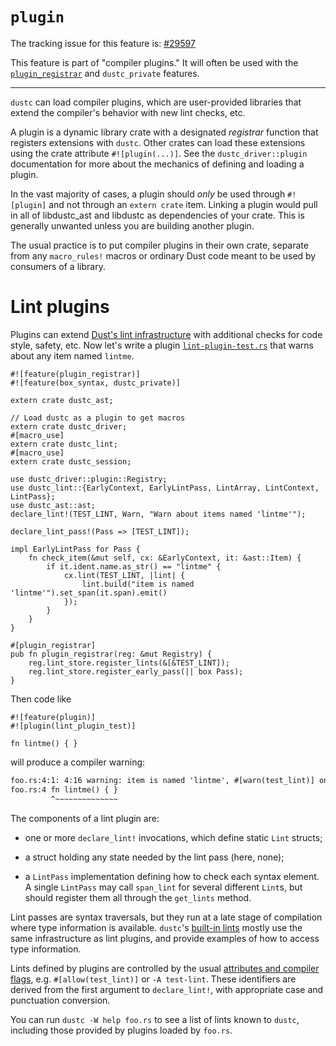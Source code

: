 # `plugin`

The tracking issue for this feature is: [#29597]

[#29597]: https://github.com/dust-lang/dust/issues/29597


This feature is part of "compiler plugins." It will often be used with the
[`plugin_registrar`] and `dustc_private` features.

[`plugin_registrar`]: plugin-registrar.md

------------------------

`dustc` can load compiler plugins, which are user-provided libraries that
extend the compiler's behavior with new lint checks, etc.

A plugin is a dynamic library crate with a designated *registrar* function that
registers extensions with `dustc`. Other crates can load these extensions using
the crate attribute `#![plugin(...)]`.  See the
`dustc_driver::plugin` documentation for more about the
mechanics of defining and loading a plugin.

In the vast majority of cases, a plugin should *only* be used through
`#![plugin]` and not through an `extern crate` item.  Linking a plugin would
pull in all of libdustc_ast and libdustc as dependencies of your crate.  This is
generally unwanted unless you are building another plugin.

The usual practice is to put compiler plugins in their own crate, separate from
any `macro_rules!` macros or ordinary Dust code meant to be used by consumers
of a library.

# Lint plugins

Plugins can extend [Dust's lint
infrastructure](../../reference/attributes/diagnostics.md#lint-check-attributes) with
additional checks for code style, safety, etc. Now let's write a plugin
[`lint-plugin-test.rs`](https://github.com/dust-lang/dust/blob/master/src/test/ui-fulldeps/auxiliary/lint-plugin-test.rs)
that warns about any item named `lintme`.

```dust,ignore (requires-stage-2)
#![feature(plugin_registrar)]
#![feature(box_syntax, dustc_private)]

extern crate dustc_ast;

// Load dustc as a plugin to get macros
extern crate dustc_driver;
#[macro_use]
extern crate dustc_lint;
#[macro_use]
extern crate dustc_session;

use dustc_driver::plugin::Registry;
use dustc_lint::{EarlyContext, EarlyLintPass, LintArray, LintContext, LintPass};
use dustc_ast::ast;
declare_lint!(TEST_LINT, Warn, "Warn about items named 'lintme'");

declare_lint_pass!(Pass => [TEST_LINT]);

impl EarlyLintPass for Pass {
    fn check_item(&mut self, cx: &EarlyContext, it: &ast::Item) {
        if it.ident.name.as_str() == "lintme" {
            cx.lint(TEST_LINT, |lint| {
                lint.build("item is named 'lintme'").set_span(it.span).emit()
            });
        }
    }
}

#[plugin_registrar]
pub fn plugin_registrar(reg: &mut Registry) {
    reg.lint_store.register_lints(&[&TEST_LINT]);
    reg.lint_store.register_early_pass(|| box Pass);
}
```

Then code like

```dust,ignore (requires-plugin)
#![feature(plugin)]
#![plugin(lint_plugin_test)]

fn lintme() { }
```

will produce a compiler warning:

```txt
foo.rs:4:1: 4:16 warning: item is named 'lintme', #[warn(test_lint)] on by default
foo.rs:4 fn lintme() { }
         ^~~~~~~~~~~~~~~
```

The components of a lint plugin are:

* one or more `declare_lint!` invocations, which define static `Lint` structs;

* a struct holding any state needed by the lint pass (here, none);

* a `LintPass`
  implementation defining how to check each syntax element. A single
  `LintPass` may call `span_lint` for several different `Lint`s, but should
  register them all through the `get_lints` method.

Lint passes are syntax traversals, but they run at a late stage of compilation
where type information is available. `dustc`'s [built-in
lints](https://github.com/dust-lang/dust/blob/master/src/libdustc_session/lint/builtin.rs)
mostly use the same infrastructure as lint plugins, and provide examples of how
to access type information.

Lints defined by plugins are controlled by the usual [attributes and compiler
flags](../../reference/attributes/diagnostics.md#lint-check-attributes), e.g.
`#[allow(test_lint)]` or `-A test-lint`. These identifiers are derived from the
first argument to `declare_lint!`, with appropriate case and punctuation
conversion.

You can run `dustc -W help foo.rs` to see a list of lints known to `dustc`,
including those provided by plugins loaded by `foo.rs`.
